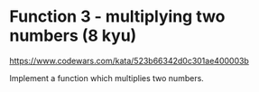# Function 3 - multiplying two numbers (8 kyu)

https://www.codewars.com/kata/523b66342d0c301ae400003b

Implement a function which multiplies two numbers.
